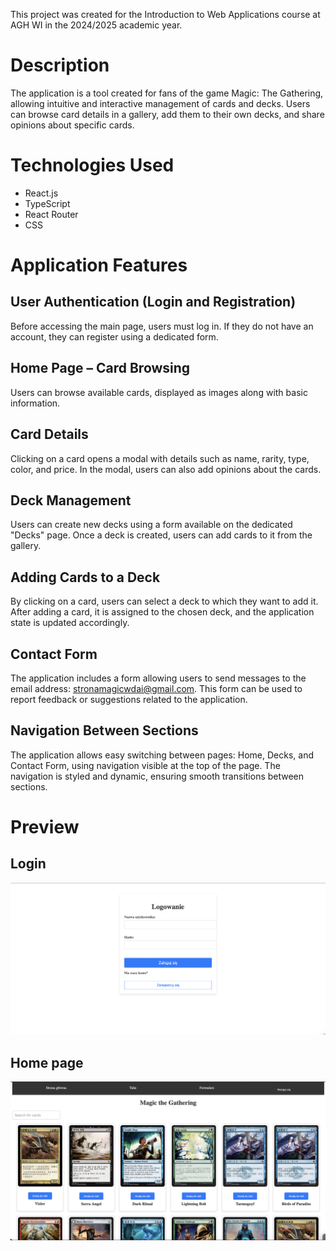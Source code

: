 This project was created for the Introduction to Web Applications course at AGH WI in the 2024/2025 academic year.

# Description

The application is a tool created for fans of the game Magic: The Gathering, allowing intuitive and interactive management of cards and decks. Users can browse card details in a gallery, add them to their own decks, and share opinions about specific cards.

# Technologies Used

+ React.js
+ TypeScript
+ React Router
+ CSS

# Application Features


## User Authentication (Login and Registration)
Before accessing the main page, users must log in.
If they do not have an account, they can register using a dedicated form.

## Home Page – Card Browsing
Users can browse available cards, displayed as images along with basic information.

## Card Details
Clicking on a card opens a modal with details such as name, rarity, type, color, and price.
In the modal, users can also add opinions about the cards.

## Deck Management
Users can create new decks using a form available on the dedicated "Decks" page.
Once a deck is created, users can add cards to it from the gallery.

## Adding Cards to a Deck
By clicking on a card, users can select a deck to which they want to add it.
After adding a card, it is assigned to the chosen deck, and the application state is updated accordingly.

## Contact Form
The application includes a form allowing users to send messages to the email address: stronamagicwdai@gmail.com.
This form can be used to report feedback or suggestions related to the application.

## Navigation Between Sections
The application allows easy switching between pages: Home, Decks, and Contact Form, using navigation visible at the top of the page.
The navigation is styled and dynamic, ensuring smooth transitions between sections.

# Preview

## Login
![Login](login.png)


## Home page
![Home](home.png)
